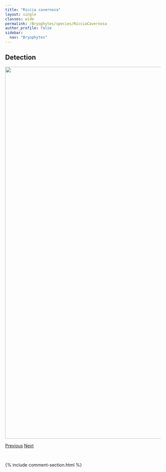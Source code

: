 ```yaml
---
title: "Riccia cavernosa"
layout: single
classes: wide
permalink: /Bryophytes/species/RicciaCavernosa
author_profile: false
sidebar:
  nav: "Bryophytes"
---
```


<h2>Detection</h2>

<a href="https://drive.google.com/uc?export=view&id=1n-2PLRPqGyLaA-blAOrPv8musiLmSQnb">
<img src="https://drive.google.com/uc?export=view&id=1n-2PLRPqGyLaA-blAOrPv8musiLmSQnb" height = "1200" width = "800">
</a>


<a href="/DevelopmentWebsite/Bryophytes/species/RiccardiaChamedryfolia" class="pagination--pager" title="Riccardia chamedryfolia">Previous</a> <a href="/DevelopmentWebsite/Bryophytes/species/RicciaFluitans" class="pagination--pager" title="Riccia fluitans">Next</a>

<p>&nbsp;</p>

{% include comment-section.html %}
